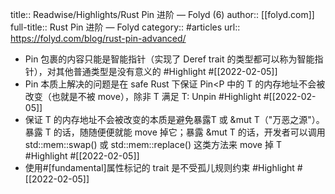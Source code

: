 title:: Readwise/Highlights/Rust Pin 进阶 — Folyd (6)
author:: [[folyd.com]]
full-title:: Rust Pin 进阶 — Folyd
category:: #articles
url:: https://folyd.com/blog/rust-pin-advanced/

- Pin 包裹的内容只能是智能指针（实现了 Deref trait 的类型都可以称为智能指针），对其他普通类型是没有意义的 #Highlight #[[2022-02-05]]
- Pin 本质上解决的问题是在 safe Rust 下保证 Pin<P<T> 中的 T 的内存地址不会被改变（也就是不被 move），除非 T 满足 T: Unpin #Highlight #[[2022-02-05]]
- 保证 T 的内存地址不会被改变的本质是避免暴露T 或 &mut T（"万恶之源"）。暴露 T 的话，随随便便就能 move 掉它；暴露 &mut T 的话，开发者可以调用 std::mem::swap() 或 std::mem::replace() 这类方法来 move 掉 T #Highlight #[[2022-02-05]]
- 使用#[fundamental]属性标记的 trait 是不受孤儿规则约束 #Highlight #[[2022-02-05]]
